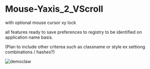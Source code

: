 # Mouse-Yaxis_2_VScroll
with optional mouse cursor xy lock

all features ready to save preferences to registry  to be identified on application name basis. 

(Plan to include other criterea such as classname or style ex settiong combinations / hashes?)

![democlaw](https://user-images.githubusercontent.com/62726599/177051775-0b685785-dd26-459c-9686-363472a16c45.gif)
